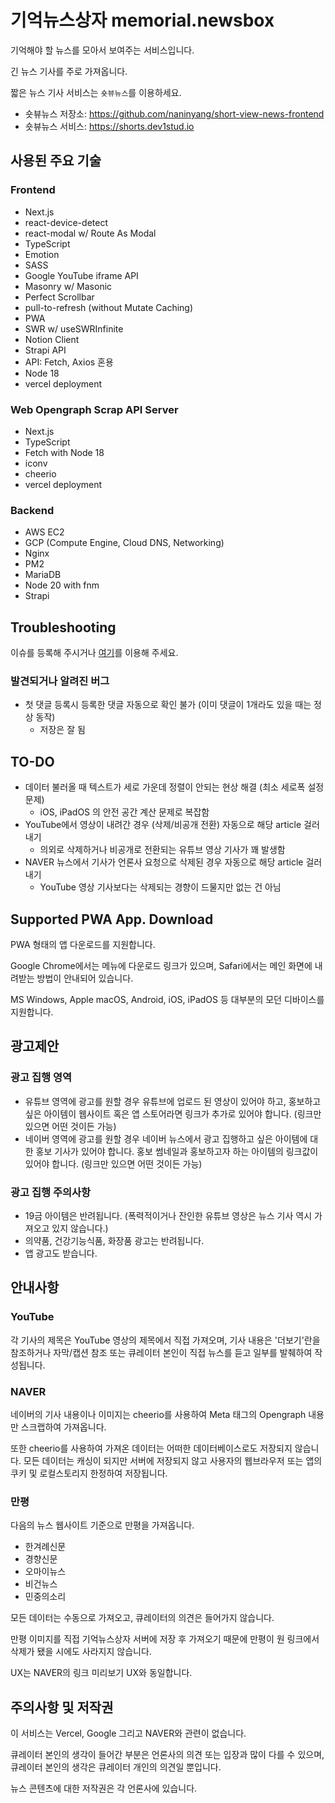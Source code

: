 # 기억뉴스상자 memorial.newsbox

기억해야 할 뉴스를 모아서 보여주는 서비스입니다.

긴 뉴스 기사를 주로 가져옵니다.

짧은 뉴스 기사 서비스는 `숏뷰뉴스`를 이용하세요.

- 숏뷰뉴스 저장소: https://github.com/naninyang/short-view-news-frontend
- 숏뷰뉴스 서비스: https://shorts.dev1stud.io

## 사용된 주요 기술

### Frontend

- Next.js
- react-device-detect
- react-modal w/ Route As Modal
- TypeScript
- Emotion
- SASS
- Google YouTube iframe API
- Masonry w/ Masonic
- Perfect Scrollbar
- pull-to-refresh (without Mutate Caching)
- PWA
- SWR w/ useSWRInfinite
- Notion Client
- Strapi API
- API: Fetch, Axios 혼용
- Node 18
- vercel deployment

### Web Opengraph Scrap API Server

- Next.js
- TypeScript
- Fetch with Node 18
- iconv
- cheerio
- vercel deployment

### Backend

- AWS EC2
- GCP (Compute Engine, Cloud DNS, Networking)
- Nginx
- PM2
- MariaDB
- Node 20 with fnm
- Strapi

## Troubleshooting

이슈를 등록해 주시거나 [여기](https://memorial.dev1stud.io/contact-us)를 이용해 주세요.

### 발견되거나 알려진 버그

- 첫 댓글 등록시 등록한 댓글 자동으로 확인 불가 (이미 댓글이 1개라도 있을 때는 정상 동작)
  - 저장은 잘 됨

## TO-DO

- 데이터 불러올 때 텍스트가 세로 가운데 정렬이 안되는 현상 해결 (최소 세로폭 설정 문제)
  - iOS, iPadOS 의 안전 공간 계산 문제로 복잡함
- YouTube에서 영상이 내려간 경우 (삭제/비공개 전환) 자동으로 해당 article 걸러내기
  - 의외로 삭제하거나 비공개로 전환되는 유튜브 영상 기사가 꽤 발생함
- NAVER 뉴스에서 기사가 언론사 요청으로 삭제된 경우 자동으로 해당 article 걸러내기
  - YouTube 영상 기사보다는 삭제되는 경향이 드물지만 없는 건 아님

## Supported PWA App. Download

PWA 형태의 앱 다운로드를 지원합니다.

Google Chrome에서는 메뉴에 다운로드 링크가 있으며, Safari에서는 메인 화면에 내려받는 방법이 안내되어 있습니다.

MS Windows, Apple macOS, Android, iOS, iPadOS 등 대부분의 모던 디바이스를 지원합니다.

## 광고제안

### 광고 집행 영역

- 유튜브 영역에 광고를 원할 경우 유튜브에 업로드 된 영상이 있어야 하고, 홍보하고 싶은 아이템이 웹사이트 혹은 앱 스토어라면 링크가 추가로 있어야 합니다. (링크만 있으면 어떤 것이든 가능)
- 네이버 영역에 광고를 원할 경우 네이버 뉴스에서 광고 집행하고 싶은 아이템에 대한 홍보 기사가 있어야 합니다. 홍보 썸네일과 홍보하고자 하는 아이템의 링크값이 있어야 합니다. (링크만 있으면 어떤 것이든 가능)

### 광고 집행 주의사항

- 19금 아이템은 반려됩니다. (폭력적이거나 잔인한 유튜브 영상은 뉴스 기사 역시 가져오고 있지 않습니다.)
- 의약품, 건강기능식품, 화장품 광고는 반려됩니다.
- 앱 광고도 받습니다.

## 안내사항

### YouTube

각 기사의 제목은 YouTube 영상의 제목에서 직접 가져오며, 기사 내용은 '더보기'란을 참조하거나 자막/캡션 참조 또는 큐레이터 본인이 직접 뉴스를 듣고 일부를 발췌하여 작성됩니다.

### NAVER

네이버의 기사 내용이나 이미지는 cheerio를 사용하여 Meta 태그의 Opengraph 내용만 스크랩하여 가져옵니다.

또한 cheerio를 사용하여 가져온 데이터는 어떠한 데이터베이스로도 저장되지 않습니다. 모든 데이터는 캐싱이 되지만 서버에 저장되지 않고 사용자의 웹브라우저 또는 앱의 쿠키 및 로컬스토리지 한정하여 저장됩니다.

### 만평

다음의 뉴스 웹사이트 기준으로 만평을 가져옵니다.

- 한겨례신문
- 경향신문
- 오마이뉴스
- 비건뉴스
- 민중의소리

모든 데이터는 수동으로 가져오고, 큐레이터의 의견은 들어가지 않습니다.

만평 이미지를 직접 기억뉴스상자 서버에 저장 후 가져오기 때문에 만평이 원 링크에서 삭제가 됐을 시에도 사라지지 않습니다.

UX는 NAVER의 링크 미리보기 UX와 동일합니다.

## 주의사항 및 저작권

이 서비스는 Vercel, Google 그리고 NAVER와 관련이 없습니다.

큐레이터 본인의 생각이 들어간 부분은 언론사의 의견 또는 입장과 많이 다를 수 있으며, 큐레이터 본인의 생각은 큐레이터 개인의 의견일 뿐입니다.

뉴스 콘텐츠에 대한 저작권은 각 언론사에 있습니다.
